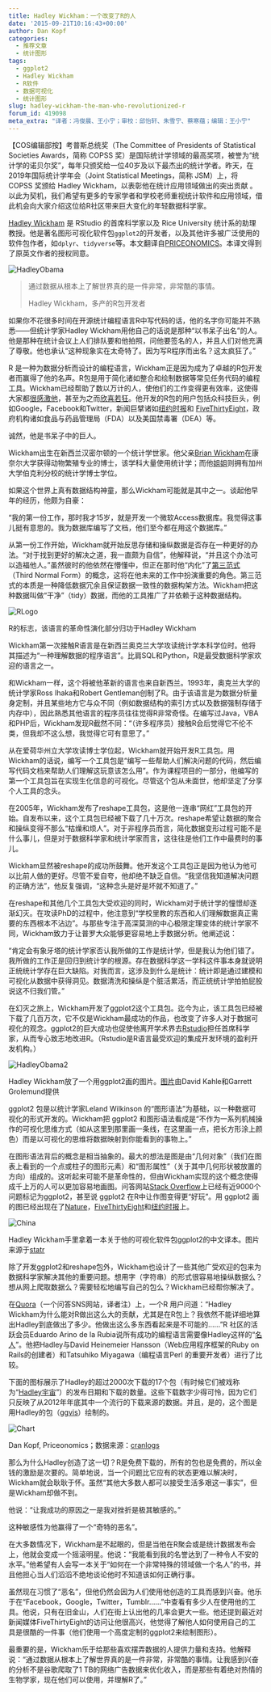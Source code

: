 ```yaml
---
title: Hadley Wickham：一个改变了R的人
date: '2015-09-21T10:16:43+00:00'
author: Dan Kopf
categories:
  - 推荐文章
  - 统计图形
tags:
  - ggplot2
  - Hadley Wickham
  - R软件
  - 数据可视化
  - 统计图形
slug: hadley-wickham-the-man-who-revolutionized-r
forum_id: 419098
meta_extra: "译者：冯俊晨、王小宁；审校：邱怡轩、朱雪宁、蔡寒蕴；编辑：王小宁"
---
```


【COS编辑部按】考普斯总统奖（The Committee of Presidents of Statistical Societies Awards，简称 COPSS 奖）是国际统计学领域的最高奖项，被誉为“统计学的诺贝尔奖”，每年只颁奖给一位40岁及以下最杰出的统计学者。昨天，在2019年国际统计学年会（Joint Statistical Meetings，简称 JSM）上，将 COPSS 奖颁给 Hadley Wickham，以表彰他在统计应用领域做出的突出贡献 。以此为契机，我们希望有更多的专家学者和学校老师重视统计软件和应用领域，借此机会向大家介绍这位给R社区带来巨大变化的年轻数据科学家。

[Hadley Wickham](http://had.co.nz/) 是 RStudio 的首席科学家以及 Rice University 统计系的助理教授。他是著名图形可视化软件包`ggplot2`的开发者，以及其他许多被广泛使用的软件包作者，如`dplyr`、`tidyverse`等。本文翻译自[PRICEONOMICS](https://priceonomics.com/hadley-wickham-the-man-who-revolutionized-r/)。本译文得到了原英文作者的授权同意。

![HadleyObama](https://uploads.cosx.org/2015/09/HadleyObama.png)

> 通过数据从根本上了解世界真的是一件非常，非常酷的事情。
> 
>  Hadley Wickham，多产的R包开发者  

如果你不花很多时间在开源统计编程语言R中写代码的话，他的名字你可能并不熟悉——但统计学家Hadley Wickham用他自己的话说是那种“以书呆子出名”的人。他是那种在统计会议上人们排队要和他拍照，问他要签名的人，并且人们对他充满了尊敬。他也承认“这种现象实在太奇特了。因为写R程序而出名？这太疯狂了。”

R 是一种为数据分析而设计的编程语言，Wickham正是因为成为了卓越的R包开发者而赢得了他的名声。R包是用于简化诸如整合和绘制数据等常见任务代码的编程工具。Wickham已经帮助了数以万计的人，使他们的工作变得更有效率，这使得大家都[很感激他](http://blog.revolutionanalytics.com/2010/09/competition-data-visualization-with-ggplot2.html)，甚至为之而[欣喜若狂](http://rebeccmeister.livejournal.com/695823.html)。他开发的R包的用户包括众科技巨头，例如Google，Facebook和Twitter，新闻巨擘诸如[纽约时报](http://www.nytimes.com/interactive/sports/football/2013-fantasy-football-tier-charts-QB.html?ref=football&_r=1&)和 [FiveThirtyEight](http://fivethirtyeight.com/datalab/girls-are-rare-at-the-international-math-olympiad/)，政府机构诸如食品与药品管理局（FDA）以及美国禁毒署（DEA）等。

诚然，他是书呆子中的巨人。

Wickham出生在新西兰汉密尔顿的一个统计学世家。他父亲[Brian Wickham](https://www.linkedin.com/pub/brian-wickham/4/3b8/193)在康奈尔大学获得动物繁殖专业的博士，该学科大量使用统计学；而他[姐姐](http://cwick.co.nz/)则拥有加州大学伯克利分校的统计学博士学位。

如果这个世界上真有数据结构神童，那么Wickham可能就是其中之一。谈起他早年的经历，他颇为自豪：

“我的第一份工作，那时我才15岁，就是开发一个微软Access数据库。我觉得这事儿挺有意思的。我为数据库编写了文档，他们至今都在用这个数据库。”

从第一份工作开始，Wickham就开始反思存储和操纵数据是否存在一种更好的办法。“对于找到更好的解决之道，我一直颇为自信”，他解释说，“并且这个办法可以造福他人。”虽然彼时的他依然在懵懂中，但正在那时他“内化”了[第三范式](https://en.wikipedia.org/wiki/Third_normal_form)（Third Normal Form）的概念，这将在他未来的工作中扮演重要的角色。第三范式的本质是一种降低数据冗余且保证数据一致性的数据构架方法。Wickham把这种数据叫做“干净”（tidy）数据，而他的工具推广了并依赖于这种数据结构。

![RLogo](https://uploads.cosx.org/2015/09/RLogo.png)

R的标志，该语言的革命性演化部分归功于Hadley Wickham

Wickham第一次接触R语言是在新西兰奥克兰大学攻读统计学本科学位时。他将其描述为“一种理解数据的程序语言”。比肩SQL和Python，R是最受数据科学家欢迎的语言之一。

和Wickham一样，这个将被他革新的语言也来自新西兰。1993年，奥克兰大学的统计学家Ross Ihaka和Robert Gentleman创制了R。由于该语言是为数据分析量身定制，并且某些地方它与众不同（例如数据结构的索引方式以及数据强制存储于内存中），因此熟悉其他语言的程序员往往觉得R非常奇怪。在编写过Java，VBA和PHP后，Wickham发现R截然不同：“（许多程序员）接触R会后觉得它不伦不类，但我却不这么想，我觉得它可有意思了。”

从在爱荷华州立大学攻读博士学位起，Wickham就开始开发R工具包。用Wickham的话说，编写一个工具包是“编写一些帮助人们解决问题的代码，然后编写代码文档来帮助人们理解这玩意该怎么用”。作为课程项目的一部分，他编写的第一个工具包旨在实现生化信息的可视化。尽管这个包从未面世，他却坚定了分享个人工具的念头。

在2005年，Wickham发布了reshape工具包，这是他一连串“网红”工具包的开始。自发布以来，这个工具包已经被下载了几十万次。reshape希望让数据的聚合和操纵变得不那么“枯燥和烦人”。对于非程序员而言，简化数据变形过程可能不是什么事儿，但是对于数据科学家和统计学家而言，这往往是他们工作中最费时的事儿。

Wickham显然被reshape的成功所鼓舞。他开发这个工具包正是因为他认为他可以比前人做的更好。尽管不爱自夸，他却绝不缺乏自信。“我坚信我知道解决问题的正确方法”，他反复强调，“这种念头是好是坏就不知道了。”

在reshape和其他几个工具包大受欢迎的同时，Wickham对于统计学的憧憬却逐渐幻灭。在攻读PhD的过程中，他注意到“学校里教的东西和人们理解数据真正需要的东西根本不沾边”。与那些专注于高深莫测的中心极限定理变体的统计学家不同，Wickham致力于让普罗大众能够更容易地上手数据分析。他阐述说：		

“肯定会有象牙塔的统计学家否认我所做的工作是统计学，但是我认为他们错了。我所做的工作正是回归到统计学的根源。存在数据科学这一学科这件事本身就说明正统统计学存在巨大缺陷。对我而言，这涉及到什么是统计：统计即是通过建模和可视化从数据中获得洞见。数据清洗和操纵是个脏活累活，而正统统计学拍拍屁股说这不归我们管。”

在幻灭之旅上，Wickham开发了ggplot2这个工具包。迄今为止，该工具包已经被下载了几百万次，它不仅是Wickham最成功的作品，也改变了许多人对于数据可视化的观念。ggplot2的巨大成功也促使他离开学术界去[Rstudio](https://www.rstudio.com/)担任首席科学家，从而专心致志地改进R。（Rstudio是R语言最受欢迎的集成开发环境的盈利开发机构。）		

![HadleyObama2](https://uploads.cosx.org/2015/09/HadleyObama2.png)		
	
Hadley Wickham放了一个用ggplot2画的图片。[图片](https://github.com/hadley/ggplot2/wiki/Crime-in-Downtown-Houston,-Texas-:-Combining-ggplot2-and-Google-Maps)由David Kahle和Garrett Grolemund提供

ggplot2 包是以统计学家Leland Wilkinson 的“图形语法”为基础，以一种数据可视化的形式开发的。Wickham把 ggplot2 和图形语法看成是“不作为一系列机械操作的可视化思维方式（如从这里到那里画一条线，在这里画一点，把长方形涂上颜色）而是以可视化的思维将数据映射到你能看到的事物上。”		
	
在图形语法背后的概念是相当抽象的。最大的想法是图是由“几何对象”（我们在图表上看到的一个点或柱子的图形元素）和“图形属性”（关于其中几何形状被放置的方向）组成的。这听起来可能不是革命性的，但由Wickham实现的这个概念使得成千上万的人可以更加容易地画图。问答网站[Stack Overflow](http://stackoverflow.com/tags/ggplot2/info)上已经有近9000个问题标记为ggplot2，甚至说 ggplot2 在R中让作图变得更“好玩”。用 ggplot2 画的图已经出现在了[Nature](http://www.nature.com/)，[FiveThirtyEight](http://fivethirtyeight.com/features/what-12-months-of-record-setting-temperatures-looks-like-across-the-u-s/)和[纽约时报](http://www.nytimes.com/interactive/sports/football/2013-fantasy-football-tier-charts-QB.html?ref=football&_r=1&)上。		

![China](https://uploads.cosx.org/2015/09/China.png)		
	
Hadley Wickham手里拿着一本关于他的可视化软件包ggplot2的中文译本。图片来源于[statr](http://statr.me/2013/09/a-conversation-with-hadley-wickham/)

除了开发ggplot2和reshape包外，Wickham也设计了一些其他广受欢迎的包来为数据科学家解决其他的重要问题。想用字（字符串）的形式很容易地操纵数据么？想从网上爬取数据么？需要轻松地编写自己的包么？Wickham已经帮你解决了。		

在[Quora](http://www.quora.com/How-is-Hadley-Wickham-able-to-contribute-so-much-to-R-particularly-in-the-form-of-packages)（一个问答SNS网站，译者注）上，一个R 用户问道：“Hadley Wickham为什么能对R做出这么大的贡献，尤其是在R包上？我依然不能详细地算出Hadley到底做出了多少。他做出这么多东西看起来是不可能的……”R 社区的活跃会员Eduardo Arino de la Rubia说所有成功的编程语言需要像Hadley这样的“[名人](http://www.r-bloggers.com/a-conversation-with-hadley-wickham-the-user-2014-interview/)”。他把Hadley与David Heinemeier Hansson（Web应用程序框架的Ruby on Rails的创建者）和Tatsuhiko Miyagawa（编程语言Perl 的重要开发者）进行了比较。		

下面的图标展示了Hadley的超过2000次下载的17个包（有时候它们被戏称为“[Hadley宇宙](http://barryrowlingson.github.io/hadleyverse/#1)”）的发布日期和下载的数量。这些下载数字少得可怜，因为它们只反映了从2012年年底其中一个流行的下载来源的数据。并且，是的，这个图是用Hadley的包（[ggvis](http://ggvis.rstudio.com/)）绘制的。

![Chart](https://uploads.cosx.org/2015/09/Chart.png)
	
Dan Kopf, Priceonomics；数据来源：[cranlogs](https://github.com/metacran/cranlogs)		

那么为什么Hadley创造了这一切？R是免费下载的，所有的包也是免费的，所以金钱的激励是次要的。简单地说，当一个问题比它应有的状态更难以解决时，Wickham就会耿耿于怀。虽然“其他大多数人都可以接受生活多艰这一事实”，但是Wickham却做不到。		

他说：“让我成功的原因之一是我对挫折是极其敏感的。”		

这种敏感性为他赢得了一个“奇特的恶名”。		

在大多数情况下，Wickham是不起眼的，但是当他在R聚会或是统计数据发布会上，他就会变成一个摇滚明星。他说：“我能看到我的名誉达到了一种令人不安的水平。”他希望有人会写一本关于“如何在一个非常特殊的领域做一个名人”的书，并且他担心当人们滔滔不绝地谈论他时不知道该如何正确行事。		

虽然现在习惯了“恶名”，但他仍然会因为人们使用他创造的工具而感到兴奋。他乐于在“Facebook，Google，Twitter，Tumblr……”中查看有多少人在使用他的工具。他说，只有在旧金山，人们在街上认出他的几率会更大一些。他还提到最近对新闻媒体FiveThirtyEight的访问让他很高兴，他觉得了解他人如何使用自己的工具是很酷的一件事（他们使用一个高度定制的ggplot2来绘制图形）。		

最重要的是，Wickham乐于给那些喜欢摆弄数据的人提供力量和支持。他解释说：“通过数据从根本上了解世界真的是一件非常，非常酷的事情。让我感到兴奋的分析不是谷歌爬取了1 TB的网络广告数据来优化收入，而是那些有着绝对热情的生物学家，现在他们可以使用，并理解R了。”
